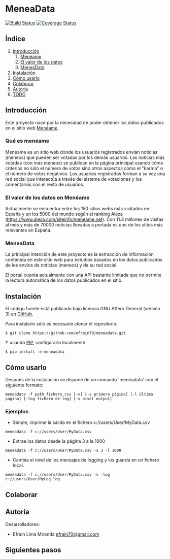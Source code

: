 # MeneaData 
[![Build Status](https://travis-ci.org/efrain70/meneadata.svg?branch=ci)](https://travis-ci.org/efrain70/meneadata)
[![Coverage Status](https://coveralls.io/repos/github/efrain70/meneadata/badge.svg?branch=master)](https://coveralls.io/github/efrain70/meneadata?branch=master)

## Índice

1. [Introducción](#introduction)
    1. [Menéame](#meneame)
    2. [El valor de los datos](#value)
    3. [MeneaData](#meneadata)
2. [Instalación](#installation)
3. [Cómo usarlo](#usage)
4. [Colaborar](#contributing)
5. [Autoría](#authors)
6. [TODO](#todo)  

## Introducción <a name="introduction"></a>

Este proyecto nace por la necesidad de poder obtener los datos
publicados en el sitio web <a href="https://www.meneame.net/" target="_blank"> Menéame</a>.

### Qué es menéame <a name="meneame"></a>
Menéame es un sitio web donde los usuarios registrados envían noticias (meneos) que pueden ser votadas
por los demás usuarios. Las noticias más votadas (con más meneos) se publican 
en la página principal usando cómo criterios no sólo el número de votos sino otros aspectos como
el "karma" o el número de votos negativos. Los usuarios registrados forman a su vez una red social
que interactúa a través del sistema de votaciones y los comentarios con el resto de usuarios.
​
 
### El valor de los datos en Menéame <a name="value"></a>

Actualmente se encuentra entre los 150 sitios webs más visitados en España y en los 5000 del mundo según
el ranking Alexa (https://www.alexa.com/siteinfo/meneame.net). Con 11.3 millones de visitas al mes y más de
70000 noticias llevadas a portada es uno de los sitios más relevantes en España.

### MeneaData <a name="meneadata"></a>

La principal intención de este proyecto es la extracción de información contenida en este sitio web
para estudios basados en los datos publicados de los envíos de noticias (meneos) y de su red social.

El portal cuenta actualmente con una API bastante limitada que no permite la lectura automática
de los datos publicados en el sitio. 


## Instalación <a name="installation"></a>

El código fuente está publicado bajo licencia GNU Affero General (versión 3) en 
<a href="https://github.com/efrain70/meneadata" target="_blank"> GitHub</a>.

Para instalarlo sólo es necesario clonar el repositorio:

`$ git clone https://github.com/efrain70/meneadata.git`

Y usando <a href="https://pip.pypa.io/en/stable/" target="_blank"> PIP</a>, configurarlo localmente:

`$ pip install -e meneadata`

## Cómo usarlo <a name="usage"></a>

Después de la instalación se dispone de un comando 'meneadata' con el siguiente formato:

`meneadata -f path_fichero.csv [-v] [-s primera página] [-l última pagina] [-log fichero de log] [-v nivel output]` 

### Ejemplos

* Simple, imprime la salida en el fichero c://users/User/MyData.csv

`meneadata -f c://users/User/MyData.csv`

* Extrae los datos desde la página 3 a la 1000

`meneadata -f c://users/User/MyData.csv -s 3 -l 1000`

* Cambia el nivel de los mensajes de logging  y los guarda en un fichero local.

`meneadata -f c://users/User/MyData.csv -v -log c://users/User/MyLog.log`

## Colaborar  <a name="contributing"></a>



## Autoría  <a name="authors"></a> 

Desarrolladores:

* Efraín Lima Miranda <efrain70@gmail.com>


## Siguientes pasos <a name="TODO"></a>

